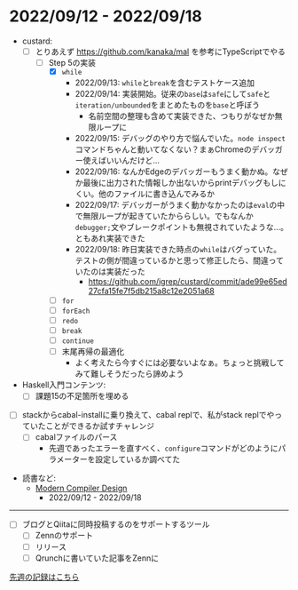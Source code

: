 # 2022/09/12 - 2022/09/18

- custard:
    - [ ] とりあえず <https://github.com/kanaka/mal> を参考にTypeScriptでやる
        - [ ] Step 5の実装
            - [x] `while`
                - 2022/09/13: `while`と`break`を含むテストケース追加
                - 2022/09/14: 実装開始。従来の`base`は`safe`にして`safe`と`iteration/unbounded`をまとめたものを`base`と呼ぼう
                    - 名前空間の整理も含めて実装できた、つもりがなぜか無限ループに
                - 2022/09/15: デバッグのやり方で悩んでいた。`node inspect`コマンドちゃんと動いてなくない？まぁChromeのデバッガー使えばいいんだけど...
                - 2022/09/16: なんかEdgeのデバッガーもうまく動かぬ。なぜか最後に出力された情報しか出ないからprintデバッグもしにくい。他のファイルに書き込んでみるか
                - 2022/09/17: デバッガーがうまく動かなかったのは`eval`の中で無限ループが起きていたかららしい。でもなんか`debugger;`文やブレークポイントも無視されていたような...。ともあれ実装できた
                - 2022/09/18: 昨日実装できた時点の`while`はバグっていた。テストの側が間違っているかと思って修正したら、間違っていたのは実装だった
                    - <https://github.com/igrep/custard/commit/ade99e65ed27cfa15fe7f5db215a8c12e2051a68>
            - [ ] `for`
            - [ ] `forEach`
            - [ ] `redo`
            - [ ] `break`
            - [ ] `continue`
            - [ ] 末尾再帰の最適化
                - よく考えたら今すぐには必要ないよなぁ。ちょっと挑戦してみて難しそうだったら諦めよう
- Haskell入門コンテンツ:
    - [ ] 課題15の不足箇所を埋める
- [ ] stackからcabal-installに乗り換えて、cabal replで、私がstack replでやっていたことができるか試すチャレンジ
    - [ ] cabalファイルのパース
        - 先週であったエラーを直すべく、`configure`コマンドがどのようにパラメーターを設定しているか調べてた
- 読書など:
    - [Modern Compiler Design](https://www.springer.com/jp/book/9781461446989)
        - 2022/09/12 - 2022/09/18

------

- [ ] ブログとQiitaに同時投稿するのをサポートするツール
    - [ ] Zennのサポート
    - [ ] リリース
    - [ ] Qrunchに書いていた記事をZennに

[先週の記録はこちら](https://github.com/igrep/daily-commits/blob/b6e11b489a99afb51faa70d343130c0f82f505a3/yesterday.md)
